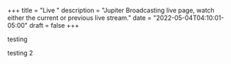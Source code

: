 +++
title = "Live "
description = "Jupiter Broadcasting live page, watch either the current or previous live stream."
date = "2022-05-04T04:10:01-05:00"
draft = false
+++

testing

testing 2

